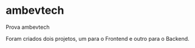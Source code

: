 # ambevtech
Prova ambevtech

Foram criados dois projetos, um para o Frontend e outro para o Backend.
